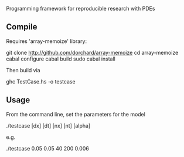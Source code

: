 Programming framework for reproducible research with PDEs

Compile
---------------------------------------------

Requires 'array-memoize' library: 

  git clone http://github.com/dorchard/array-memoize
  cd array-memoize
  cabal configure
  cabal build
  sudo cabal install

Then build via

  ghc TestCase.hs -o testcase

Usage
---------------------------------------------

From the command line, set the parameters for the model

  ./testcase [dx] [dt] [nx] [nt] [alpha]

e.g.

  ./testcase 0.05 0.05 40 200 0.006